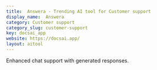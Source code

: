 ```yaml
---
title:  Answera - Trending AI tool for Customer support
display_name:  Answera
category: Customer support
category_slug: customer-support
key: docsai_app
website: https://docsai.app/
layout: aitool
---
```


Enhanced chat support with generated responses.
